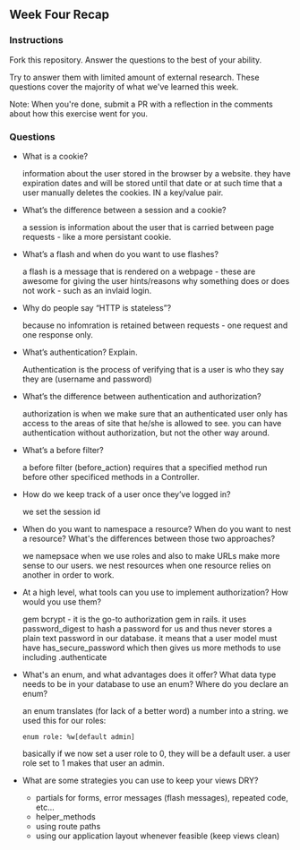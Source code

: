 ## Week Four Recap

### Instructions
Fork this repository. Answer the questions to the best of your ability.

Try to answer them with limited amount of external research. These questions cover the majority of what we've learned this week.

Note: When you're done, submit a PR with a reflection in the comments about how this exercise went for you.

### Questions

* What is a cookie?

  information about the user stored in the browser by a website. they have expiration dates and will be stored until that date or at such time that a user manually deletes the cookies. IN a key/value pair.
  
* What’s the difference between a session and a cookie?
 
  a session is information about the user that is carried between page requests - like a more persistant cookie.

* What’s a flash and when do you want to use flashes?

  a flash is a message that is rendered on a webpage - these are awesome for giving the user hints/reasons why something does or does not work - such as an invlaid login.

* Why do people say “HTTP is stateless”?

  because no infomration is retained between requests - one request and one response only.

* What’s authentication? Explain.

  Authentication is the process of verifying that is a user is who they say they are (username and password)

* What’s the difference between authentication and authorization?

  authorization is when we make sure that an authenticated user only has access to the areas of site that he/she is allowed to see. you can have authentication without authorization, but not the other way around.

* What’s a before filter?

  a before filter (before_action) requires that a specified method run before other specificed methods in a Controller.

* How do we keep track of a user once they’ve logged in?

  we set the session id

* When do you want to namespace a resource? When do you want to nest a resource? What's the differences between those two approaches?

  we namepsace when we use roles and also to make URLs make more sense to our users. we nest resources when one resource relies on another in order to work.

* At a high level, what tools can you use to implement authorization? How would you use them?

  gem bcrypt - it is the go-to authorization gem in rails. it uses password_digest to hash a password for us and thus never stores a plain text password in our database. it means that a user model must have has_secure_password which then gives us more methods to use including .authenticate

* What's an enum, and what advantages does it offer? What data type needs to be in your database to use an enum? Where do you declare an enum?

  an enum translates (for lack of a better word) a number into a string. we used this for our roles:
  
  ```enum role: %w[default admin]```
  
  basically if we now set a user role to 0, they will be a default user. a user role set to 1 makes that user an admin. 

* What are some strategies you can use to keep your views DRY?

  - partials for forms, error messages (flash messages), repeated code, etc...
  - helper_methods
  - using route paths
  - using our application layout whenever feasible (keep views clean)
